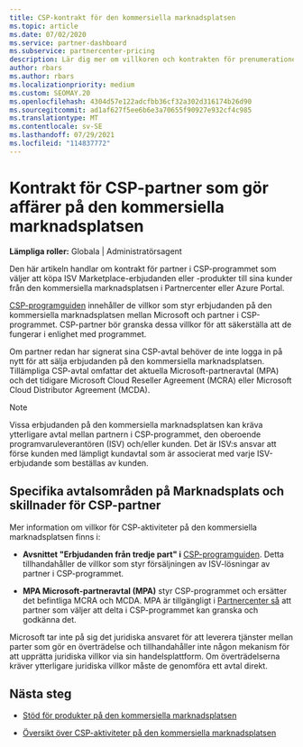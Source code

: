 ```yaml
---
title: CSP-kontrakt för den kommersiella marknadsplatsen
ms.topic: article
ms.date: 07/02/2020
ms.service: partner-dashboard
ms.subservice: partnercenter-pricing
description: Lär dig mer om villkoren och kontrakten för prenumerationer på ISV-produkter från tredje part som köpts av CSP-partner på den kommersiella marknadsplatsen.
author: rbars
ms.author: rbars
ms.localizationpriority: medium
ms.custom: SEOMAY.20
ms.openlocfilehash: 4304d57e122adcfbb36cf32a302d316174b26d90
ms.sourcegitcommit: ad1af627f5ee6b6e3a70655f90927e932cf4c985
ms.translationtype: MT
ms.contentlocale: sv-SE
ms.lasthandoff: 07/29/2021
ms.locfileid: "114837772"
---
```

# <a name="contracts-for-csp-partners-doing-business-in-the-commercial-marketplace"></a>Kontrakt för CSP-partner som gör affärer på den kommersiella marknadsplatsen


**Lämpliga roller:** Globala | Administratörsagent

Den här artikeln handlar om kontrakt för partner i CSP-programmet som väljer att köpa ISV Marketplace-erbjudanden eller -produkter till sina kunder från den kommersiella marknadsplatsen i Partnercenter eller Azure Portal.

[CSP-programguiden](https://go.microsoft.com/fwlink/p/?LinkId=617100) innehåller de villkor som styr erbjudanden på den kommersiella marknadsplatsen mellan Microsoft och partner i CSP-programmet. CSP-partner bör granska dessa villkor för att säkerställa att de fungerar i enlighet med programmet.  

Om partner redan har signerat sina CSP-avtal behöver de inte logga in på nytt för att sälja erbjudanden på den kommersiella marknadsplatsen. Tillämpliga CSP-avtal omfattar det aktuella Microsoft-partneravtal (MPA) och det tidigare Microsoft Cloud Reseller Agreement (MCRA) eller Microsoft Cloud Distributor Agreement (MCDA).

>[!NOTE]
> Vissa erbjudanden på den kommersiella marknadsplatsen kan kräva ytterligare avtal mellan partnern i CSP-programmet, den oberoende programvaruleverantören (ISV) och/eller kunden. Det är ISV:s ansvar att förse kunden med lämpligt kundavtal som är associerat med varje ISV-erbjudande som beställas av kunden.

## <a name="specific-marketplace-contract-areas-and-distinctions-for-csp-partners"></a>Specifika avtalsområden på Marknadsplats och skillnader för CSP-partner

Mer information om villkor för CSP-aktiviteter på den kommersiella marknadsplatsen finns i:

- **Avsnittet "Erbjudanden från tredje part" i** [CSP-programguiden](https://go.microsoft.com/fwlink/p/?LinkId=617100). Detta tillhandahåller de villkor som styr försäljningen av ISV-lösningar av partner i CSP-programmet.

- **MPA Microsoft-partneravtal (MPA)** styr CSP-programmet och ersätter det befintliga MCRA och MCDA. MPA är tillgängligt i [Partnercenter så](https://partner.microsoft.com/pcv/dashboard/overview) att partner som väljer att delta i CSP-programmet kan granska och godkänna det.
  
Microsoft tar inte på sig det juridiska ansvaret för att leverera tjänster mellan parter som gör en överträdelse och tillhandahåller inte någon mekanism för att upprätta juridiska villkor via sin handelsplattform. Om överträdelserna kräver ytterligare juridiska villkor måste de genomföra ett avtal direkt.

## <a name="next-steps"></a>Nästa steg

- [Stöd för produkter på den kommersiella marknadsplatsen](csp-commercial-marketplace-support.md)

- [Översikt över CSP-aktiviteter på den kommersiella marknadsplatsen](csp-commercial-marketplace-overview.md)
